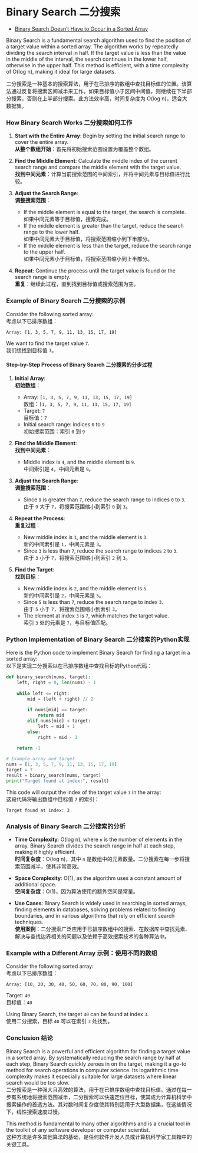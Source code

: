 # Binary Search 二分搜索

- [Binary Search Doesn’t Have to Occur in a Sorted Array](https://codebitwave.com/algorithms-101-binary-search-doesnt-have-to-occur-in-a-sorted-array/)

Binary Search is a fundamental search algorithm used to find the position of a target value within a sorted array. The algorithm works by repeatedly dividing the search interval in half. If the target value is less than the value in the middle of the interval, the search continues in the lower half, otherwise in the upper half. This method is efficient, with a time complexity of O(log n), making it ideal for large datasets.  

二分搜索是一种基本的搜索算法，用于在已排序的数组中查找目标值的位置。该算法通过反复将搜索区间减半来工作。如果目标值小于区间中间值，则继续在下半部分搜索，否则在上半部分搜索。此方法效率高，时间复杂度为 O(log n)，适合大数据集。

### How Binary Search Works 二分搜索如何工作

1. **Start with the Entire Array**: Begin by setting the initial search range to cover the entire array.  
   **从整个数组开始**：首先将初始搜索范围设置为覆盖整个数组。

2. **Find the Middle Element**: Calculate the middle index of the current search range and compare the middle element with the target value.  
   **找到中间元素**：计算当前搜索范围的中间索引，并将中间元素与目标值进行比较。

3. **Adjust the Search Range**:  
   **调整搜索范围**：
   - If the middle element is equal to the target, the search is complete.  
     如果中间元素等于目标值，搜索完成。
   - If the middle element is greater than the target, reduce the search range to the lower half.  
     如果中间元素大于目标值，将搜索范围缩小到下半部分。
   - If the middle element is less than the target, reduce the search range to the upper half.  
     如果中间元素小于目标值，将搜索范围缩小到上半部分。

4. **Repeat**: Continue the process until the target value is found or the search range is empty.  
   **重复**：继续此过程，直到找到目标值或搜索范围为空。

### Example of Binary Search 二分搜索的示例

Consider the following sorted array:  
考虑以下已排序数组：

```
Array: [1, 3, 5, 7, 9, 11, 13, 15, 17, 19]
```

We want to find the target value `7`.  
我们想找到目标值 `7`。

#### Step-by-Step Process of Binary Search 二分搜索的分步过程

1. **Initial Array**:  
   **初始数组**：

   - Array: `[1, 3, 5, 7, 9, 11, 13, 15, 17, 19]`  
     数组：`[1, 3, 5, 7, 9, 11, 13, 15, 17, 19]`
   - Target: `7`  
     目标值：`7`
   - Initial search range: indices `0` to `9`  
     初始搜索范围：索引 `0` 到 `9`

2. **Find the Middle Element**:  
   **找到中间元素**：

   - Middle index is `4`, and the middle element is `9`.  
     中间索引是 `4`，中间元素是 `9`。

3. **Adjust the Search Range**:  
   **调整搜索范围**：

   - Since `9` is greater than `7`, reduce the search range to indices `0` to `3`.  
     由于 `9` 大于 `7`，将搜索范围缩小到索引 `0` 到 `3`。

4. **Repeat the Process**:  
   **重复过程**：

   - New middle index is `1`, and the middle element is `3`.  
     新的中间索引是 `1`，中间元素是 `3`。
   - Since `3` is less than `7`, reduce the search range to indices `2` to `3`.  
     由于 `3` 小于 `7`，将搜索范围缩小到索引 `2` 到 `3`。

5. **Find the Target**:  
   **找到目标**：

   - New middle index is `2`, and the middle element is `5`.  
     新的中间索引是 `2`，中间元素是 `5`。
   - Since `5` is less than `7`, reduce the search range to index `3`.  
     由于 `5` 小于 `7`，将搜索范围缩小到索引 `3`。
   - The element at index `3` is `7`, which matches the target value.  
     索引 `3` 处的元素是 `7`，与目标值匹配。

### Python Implementation of Binary Search 二分搜索的Python实现

Here is the Python code to implement Binary Search for finding a target in a sorted array:  
以下是实现二分搜索以在已排序数组中查找目标的Python代码：

```python
def binary_search(nums, target):
    left, right = 0, len(nums) - 1
    
    while left <= right:
        mid = (left + right) // 2
        
        if nums[mid] == target:
            return mid
        elif nums[mid] < target:
            left = mid + 1
        else:
            right = mid - 1
    
    return -1

# Example array and target
nums = [1, 3, 5, 7, 9, 11, 13, 15, 17, 19]
target = 7
result = binary_search(nums, target)
print("Target found at index:", result)
```

This code will output the index of the target value `7` in the array:  
这段代码将输出数组中目标值 `7` 的索引：

```
Target found at index: 3
```

### Analysis of Binary Search 二分搜索的分析

- **Time Complexity**: O(log n), where `n` is the number of elements in the array. Binary Search divides the search range in half at each step, making it highly efficient.  
  **时间复杂度**：O(log n)，其中 `n` 是数组中的元素数量。二分搜索在每一步将搜索范围减半，使其非常高效。

- **Space Complexity**: O(1), as the algorithm uses a constant amount of additional space.  
  **空间复杂度**：O(1)，因为算法使用的额外空间是常量。

- **Use Cases**: Binary Search is widely used in searching in sorted arrays, finding elements in databases, solving problems related to finding boundaries, and in various algorithms that rely on efficient search techniques.  
  **使用案例**：二分搜索广泛应用于已排序数组中的搜索、在数据库中查找元素、解决与查找边界相关的问题以及依赖于高效搜索技术的各种算法中。

### Example with a Different Array 示例：使用不同的数组

Consider the following sorted array:  
考虑以下已排序数组：

```
Array: [10, 20, 30, 40, 50, 60, 70, 80, 90, 100]
```

Target: `40`  
目标值：`40`

Using Binary Search, the target `40` can be found at index `3`.  
使用二分搜索，目标 `40` 可以在索引 `3` 处找到。

### Conclusion 结论

Binary Search is a powerful and efficient algorithm for finding a target value in a sorted array. By systematically reducing the search range by half at each step, Binary Search quickly zeroes in on the target, making it a go-to method for search operations in computer science. Its logarithmic time complexity makes it especially suitable for large datasets where linear search would be too slow.  
二分搜索是一种强大且高效的算法，用于在已排序数组中查找目标值。通过在每一步有系统地将搜索范围减半，二分搜索可以快速定位目标，使其成为计算机科学中搜索操作的首选方法。其对数时间复杂度使其特别适用于大型数据集，在这些情况下，线性搜索速度过慢。

This method is fundamental to many other algorithms and is a crucial tool in the toolkit of any software developer or computer scientist.  
这种方法是许多其他算法的基础，是任何软件开发人员或计算机科学家工具箱中的关键工具。
